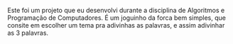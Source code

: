 Este foi um projeto que eu desenvolvi durante a disciplina de Algoritmos e Programação de Computadores. 
É um joguinho da forca bem simples, que consite em escolher um tema pra adivinhas as palavras, e assim adivinhar as 3 palavras.
